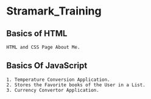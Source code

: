 # Stramark_Training

## Basics of HTML 
    HTML and CSS Page About Me.
    
## Basics Of JavaScript
    1. Temperature Conversion Application.
    2. Stores the Favorite books of the User in a List.
    3. Currency Convertor Application.
